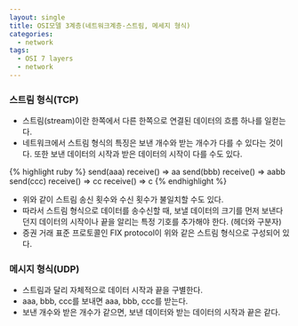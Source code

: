 ```yaml
---
layout: single
title: OSI모델 3계층(네트워크계층-스트림, 메세지 형식)
categories:
  - network
tags: 
  - OSI 7 layers
  - network
---
```


### 스트림 형식(TCP)
- 스트림(stream)이란 한쪽에서 다른 한쪽으로 연결된 데이터의 흐름 하나를 일컫는다.
- 네트워크에서 스트림 형식의 특징은 보낸 개수와 받는 개수가 다를 수 있다는 것이다. 또한 보낸 데이터의 시작과 받은 데이터의 시작이 다를 수도 있다.

{% highlight ruby %}
send(aaa)	receive()	=> aa
send(bbb)	receive()	=> aabb
send(ccc)	receive()	=> cc
 		receive()	=> c
{% endhighlight %}

- 위와 같이 스트림 송신 횟수와 수신 횟수가 불일치할 수도 있다.
- 따라서 스트림 형식으로 데이터를 송수신할 때, 보낼 데이터의 크기를 먼저 보낸다던지 데이터의 시작이나 끝을 알리는 특정 기호를 추가해야 한다. (헤더와 구분자)
- 증권 거래 표준 프로토콜인 FIX protocol이 위와 같은 스트림 형식으로 구성되어 있다.


### 메시지 형식(UDP)
- 스트림과 달리 자체적으로 데이터 시작과 끝을 구별한다.
- aaa, bbb, ccc를 보내면 aaa, bbb, ccc를 받는다.
- 보낸 개수와 받은 개수가 같으면, 보낸 데이터와 받는 데이터의 시작과 끝은 같다.

